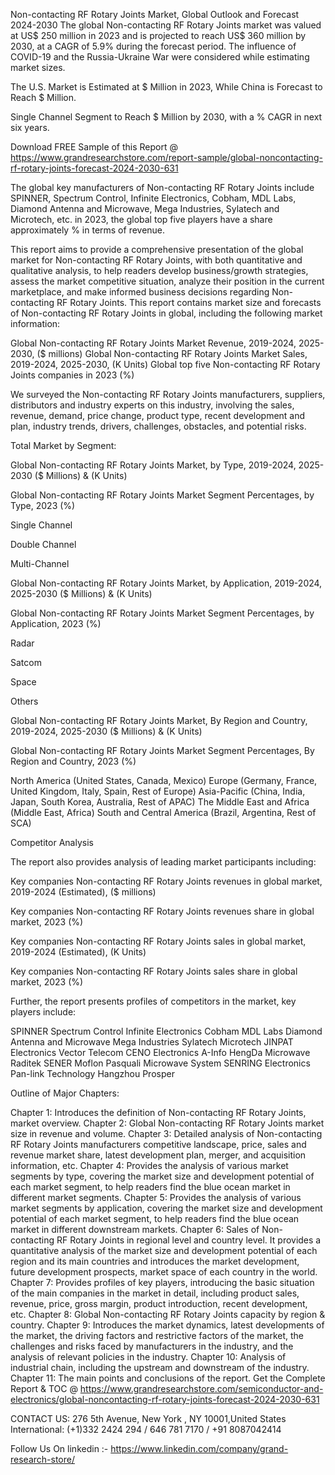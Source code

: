 Non-contacting RF Rotary Joints Market, Global Outlook and Forecast 2024-2030
The global Non-contacting RF Rotary Joints market was valued at US$ 250 million in 2023 and is projected to reach US$ 360 million by 2030, at a CAGR of 5.9% during the forecast period. The influence of COVID-19 and the Russia-Ukraine War were considered while estimating market sizes.

The U.S. Market is Estimated at $ Million in 2023, While China is Forecast to Reach $ Million.

Single Channel Segment to Reach $ Million by 2030, with a % CAGR in next six years.

Download FREE Sample of this Report @ https://www.grandresearchstore.com/report-sample/global-noncontacting-rf-rotary-joints-forecast-2024-2030-631

The global key manufacturers of Non-contacting RF Rotary Joints include SPINNER, Spectrum Control, Infinite Electronics, Cobham, MDL Labs, Diamond Antenna and Microwave, Mega Industries, Sylatech and Microtech, etc. in 2023, the global top five players have a share approximately % in terms of revenue.

This report aims to provide a comprehensive presentation of the global market for Non-contacting RF Rotary Joints, with both quantitative and qualitative analysis, to help readers develop business/growth strategies, assess the market competitive situation, analyze their position in the current marketplace, and make informed business decisions regarding Non-contacting RF Rotary Joints. This report contains market size and forecasts of Non-contacting RF Rotary Joints in global, including the following market information:

Global Non-contacting RF Rotary Joints Market Revenue, 2019-2024, 2025-2030, ($ millions)
Global Non-contacting RF Rotary Joints Market Sales, 2019-2024, 2025-2030, (K Units)
Global top five Non-contacting RF Rotary Joints companies in 2023 (%)

We surveyed the Non-contacting RF Rotary Joints manufacturers, suppliers, distributors and industry experts on this industry, involving the sales, revenue, demand, price change, product type, recent development and plan, industry trends, drivers, challenges, obstacles, and potential risks.

Total Market by Segment:

Global Non-contacting RF Rotary Joints Market, by Type, 2019-2024, 2025-2030 ($ Millions) & (K Units)

Global Non-contacting RF Rotary Joints Market Segment Percentages, by Type, 2023 (%)

Single Channel

Double Channel

Multi-Channel

Global Non-contacting RF Rotary Joints Market, by Application, 2019-2024, 2025-2030 ($ Millions) & (K Units)

Global Non-contacting RF Rotary Joints Market Segment Percentages, by Application, 2023 (%)

Radar

Satcom

Space

Others

Global Non-contacting RF Rotary Joints Market, By Region and Country, 2019-2024, 2025-2030 ($ Millions) & (K Units)

Global Non-contacting RF Rotary Joints Market Segment Percentages, By Region and Country, 2023 (%)

North America (United States, Canada, Mexico)
Europe (Germany, France, United Kingdom, Italy, Spain, Rest of Europe)
Asia-Pacific (China, India, Japan, South Korea, Australia, Rest of APAC)
The Middle East and Africa (Middle East, Africa)
South and Central America (Brazil, Argentina, Rest of SCA)

Competitor Analysis

The report also provides analysis of leading market participants including:

Key companies Non-contacting RF Rotary Joints revenues in global market, 2019-2024 (Estimated), ($ millions)

Key companies Non-contacting RF Rotary Joints revenues share in global market, 2023 (%)

Key companies Non-contacting RF Rotary Joints sales in global market, 2019-2024 (Estimated), (K Units)

Key companies Non-contacting RF Rotary Joints sales share in global market, 2023 (%)

Further, the report presents profiles of competitors in the market, key players include:

SPINNER
Spectrum Control
Infinite Electronics
Cobham
MDL Labs
Diamond Antenna and Microwave
Mega Industries
Sylatech
Microtech
JINPAT Electronics
Vector Telecom
CENO Electronics
A-Info
HengDa Microwave
Raditek
SENER
Moflon
Pasquali Microwave System
SENRING Electronics
Pan-link Technology
Hangzhou Prosper

Outline of Major Chapters:

Chapter 1: Introduces the definition of Non-contacting RF Rotary Joints, market overview.
Chapter 2: Global Non-contacting RF Rotary Joints market size in revenue and volume.
Chapter 3: Detailed analysis of Non-contacting RF Rotary Joints manufacturers competitive landscape, price, sales and revenue market share, latest development plan, merger, and acquisition information, etc.
Chapter 4: Provides the analysis of various market segments by type, covering the market size and development potential of each market segment, to help readers find the blue ocean market in different market segments.
Chapter 5: Provides the analysis of various market segments by application, covering the market size and development potential of each market segment, to help readers find the blue ocean market in different downstream markets.
Chapter 6: Sales of Non-contacting RF Rotary Joints in regional level and country level. It provides a quantitative analysis of the market size and development potential of each region and its main countries and introduces the market development, future development prospects, market space of each country in the world.
Chapter 7: Provides profiles of key players, introducing the basic situation of the main companies in the market in detail, including product sales, revenue, price, gross margin, product introduction, recent development, etc.
Chapter 8: Global Non-contacting RF Rotary Joints capacity by region & country.
Chapter 9: Introduces the market dynamics, latest developments of the market, the driving factors and restrictive factors of the market, the challenges and risks faced by manufacturers in the industry, and the analysis of relevant policies in the industry.
Chapter 10: Analysis of industrial chain, including the upstream and downstream of the industry.
Chapter 11: The main points and conclusions of the report.
Get the Complete Report & TOC @ https://www.grandresearchstore.com/semiconductor-and-electronics/global-noncontacting-rf-rotary-joints-forecast-2024-2030-631

CONTACT US:
276 5th Avenue, New York , NY 10001,United States
International: (+1)332 2424 294 / 646 781 7170 / +91 8087042414

Follow Us On linkedin :- https://www.linkedin.com/company/grand-research-store/


